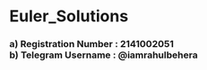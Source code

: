 # Euler_Solutions
<h3> a) Registration Number : 2141002051 <br>
     b) Telegram Username : @iamrahulbehera </h3>
